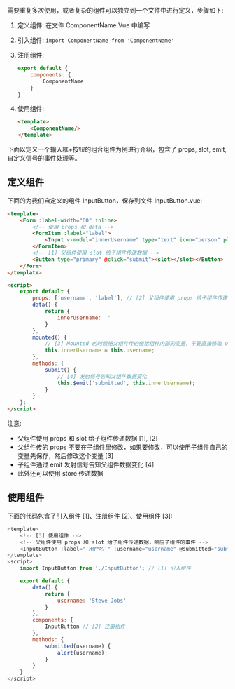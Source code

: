 需要重复多次使用，或者复杂的组件可以独立到一个文件中进行定义，步骤如下:

1. 定义组件: 在文件 ComponentName.Vue 中编写

2. 引入组件: `import ComponentName from 'ComponentName'`

3. 注册组件: 

   ```js
   export default { 
       components: {
           ComponentName
       }
   }
   ```

4. 使用组件:

   ```html
   <template>
       <ComponentName/>
   </template>
   ```

下面以定义一个输入框+按钮的组合组件为例进行介绍，包含了 props, slot, emit, 自定义信号的事件处理等。

## 定义组件

下面的为我们自定义的组件 InputButton，保存到文件 InputButton.vue:

```html
<template>
    <Form :label-width="60" inline>
        <!-- 使用 props 和 data -->
        <FormItem :label="label">
            <Input v-model="innerUsername" type="text" icon="person" placeholder="Username"></Input>
        </FormItem>
        <!-- [1] 父组件使用 slot 给子组件传递数据 -->
        <Button type="primary" @click="submit"><slot></slot></Button>
    </Form>
</template>

<script>
    export default {
        props: ['username', 'label'], // [2] 父组件使用 props 给子组件传递数据
        data() {
            return {
                innerUsername: ''
            }
        },
        mounted() {
            // [3] Mounted 的时候把父组件传的值给组件内部的变量，不要直接修改 username
            this.innerUsername = this.username;
        },
        methods: {
            submit() {
                // [4] 发射信号告知父组件数据变化
                this.$emit('submitted', this.innerUsername);
            }
        }
    };
</script>
```

注意:

* 父组件使用 props 和 slot 给子组件传递数据 [1], [2]
* 父组件传的 props 不要在子组件里修改，如果要修改，可以使用子组件自己的变量先保存，然后修改这个变量 [3]
* 子组件通过 emit 发射信号告知父组件数据变化 [4]
* 此外还可以使用 store 传递数据

## 使用组件

下面的代码包含了引入组件 [1]、注册组件 [2]、使用组件 [3]:

```js
<template>
    <!-- [3] 使用组件 -->
    <!-- 父组件使用 props 和 slot 给子组件传递数据，响应子组件的事件 -->
    <InputButton :label="'用户名'" :username="username" @submitted="submitted">Submit</InputButton>
</template>
<script>
    import InputButton from './InputButton'; // [1] 引入组件

    export default {
        data() {
            return {
                username: 'Steve Jobs'
            }
        },
        components: {
            InputButton // [2] 注册组件
        },
        methods: {
            submitted(username) {
                alert(username);
            }
        }
    }
</script>
```